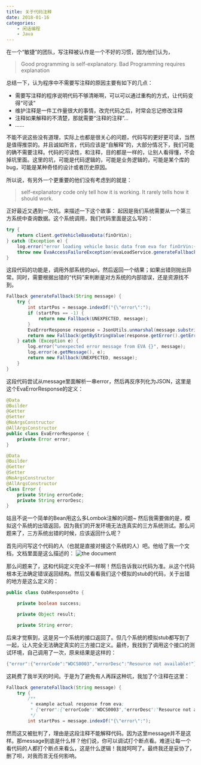 ```yaml
---
title: 关于代码注释
date: 2018-01-16
categories:  
    - 闲话编程
    - Java
---
```

在一个“敏捷”的团队，写注释被认作是一个不好的习惯，因为他们认为，

> Good programming is self-explanatory. Bad Programming requires explanation

总结一下，认为程序中不需要写注释的原因主要有如下的几点：
* 需要写注释的程序说明代码不够清晰啊，可以可以通过重构的方式，让代码变得“可读”
* 维护注释是一件工作量很大的事情，改完代码之后，时常会忘记修改注释
* 注释如果解释的不清楚，那就需要“注释的注释”...
* ……
<!--more-->
不能不说这些没有道理，实际上也都是很关心的问题，代码写的更好更可读，当然是值得推崇的。并且诚如所言，代码应该是“自解释”的，大部分情况下，我们可能的确不需要注释。代码的可读性，和注释，目的都是一样的，让别人看得懂，不会掉坑里面。这里的坑，可能是代码逻辑的，可能是业务逻辑的，可能是某个库的bug，可能是某种奇怪的设计或者历史原因。

所以说，有另外一个更重要的他们没有考虑到的就是：

>  self-explanatory code only tell how it is working. It rarely tells how it should work.

正好最近又遇到一次坑。来描述一下这个故事：
起因是我们系统需要从一个第三方系统中查询数据。这个系统调用，我们代码里面是这么写的：
```java
try {
    return client.getVehicleBaseData(finOrVin);
} catch (Exception e) {
    log.error("error loading vehicle basic data from eva for finOrVin:{}", finOrVin);
    throw new EvaAccessFailureException(evaLoadService.generateFallback(e.getMessage()));
}
```
这段代码的功能是，调用外部系统的api，然后返回一个结果；如果出错则抛出异常。同时，需要根据出错的“代码”来判断是对方系统的内部错误，还是资源找不到。
```java
Fallback generateFallback(String message) {
    try {
        int startPos = message.indexOf("{\"error\":");
        if (startPos == -1) {
            return new Fallback(UNEXPECTED, message);
        }
        EvaErrorResponse response = JsonUtils.unmarshal(message.substring(startPos), EvaErrorResponse.class);
        return new Fallback(getByStringValue(response.getError().getErrorCode()));
    } catch (Exception e) {
        log.error("unexpected error message from EVA {}", message);
        log.error(e.getMessage(), e);
        return new Fallback(UNEXPECTED, message);
    }
}
```
这段代码尝试从message里面解析一串error，然后再反序列化为JSON，这里是这个EvaErrorResponse的定义：
```java
@Data
@Builder
@Getter
@Setter
@NoArgsConstructor
@AllArgsConstructor
public class EvaErrorResponse {
    private Error error;
}

@Data
@Builder
@Getter
@Setter
@NoArgsConstructor
@AllArgsConstructor
class Error {
    private String errorCode;
    private String errorDesc;
}
```
姑且不说一个简单的Bean用这么多Lombok注解的问题~ 然后我需要做的是，模拟这个系统的出错返回，因为我们的开发环境无法连真实的三方系统测试。那么问题来了，三方系统出错的时候，应该返回什么呢？

首先问问写这个代码的人（也就是直接对接这个系统的人）吧。他给了我一个文档，文档里面是这么描述的：
![the document](/images/about_comments_1.png)

那么问题来了，这和代码定义完全不一样啊！然后告诉我以代码为准。从这个代码根本无法确定错误返回结构。然后又看看我们这个模拟的stub的代码，关于出错的地方是这么定义的：
```java
public class OabResponseDto {

    private boolean success;

    private Object result;

    private String error;

```
后来才觉察到，这是另一个系统的接口返回了。但几个系统的模拟stub都写到了一起，让人完全无法确定真实的三方接口定义。最终，我找到了调用这个接口的测试环境，自己调用了一次，原来结果是这样的：
```java
{"error":{"errorCode":"WDCS0003","errorDesc":"Resource not available!"}}
```
这耗费了我半天的时间。于是为了避免有人再踩这种坑，我加了个注释在这里：
```java
Fallback generateFallback(String message) {
    try {
        /**
         * example actual response from eva:
         * {"error":{"errorCode":"WDCS0003","errorDesc":"Resource not available!"}}
         */
        int startPos = message.indexOf("{\"error\":");
```
然而这又被批判了，理由是这段注释不能解释代码。因为这里message并不是这样。那message到底是什么样？他们说，你可以调试打个断点看。难道让每一个看代码的人都打个断点来看么，这是什么逻辑！我就呵呵了。最终我还是妥协了，删了呗，对我而言无任何影响。